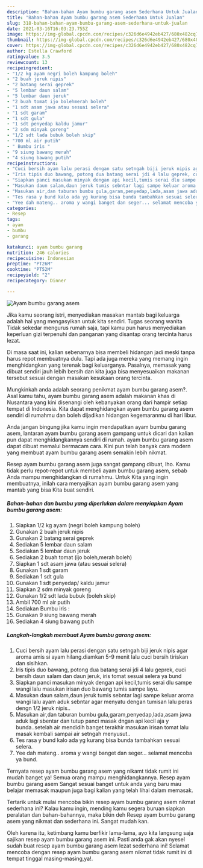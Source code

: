 ```yaml
---
description: "Bahan-bahan Ayam bumbu garang asem Sederhana Untuk Jualan"
title: "Bahan-bahan Ayam bumbu garang asem Sederhana Untuk Jualan"
slug: 318-bahan-bahan-ayam-bumbu-garang-asem-sederhana-untuk-jualan
date: 2021-03-16T16:03:23.755Z
image: https://img-global.cpcdn.com/recipes/c326d6e4942eb427/680x482cq70/ayam-bumbu-garang-asem-foto-resep-utama.jpg
thumbnail: https://img-global.cpcdn.com/recipes/c326d6e4942eb427/680x482cq70/ayam-bumbu-garang-asem-foto-resep-utama.jpg
cover: https://img-global.cpcdn.com/recipes/c326d6e4942eb427/680x482cq70/ayam-bumbu-garang-asem-foto-resep-utama.jpg
author: Estella Crawford
ratingvalue: 3.5
reviewcount: 13
recipeingredient:
- "1/2 kg ayam negri boleh kampung boleh"
- "2 buah jeruk nipis"
- "2 batang serai geprek"
- "5 lembar daun salam"
- "5 lembar daun jeruk"
- "2 buah tomat ijo bolehmerah boleh"
- "1 sdt asam jawa atau sesuai selera"
- "1 sdt garam"
- "1 sdt gula"
- "1 sdt penyedap kaldu jamur"
- "2 sdm minyak goreng"
- "1/2 sdt lada bubuk boleh skip"
- "700 ml air putih"
- " Bumbu iris "
- "9 siung bawang merah"
- "4 siung bawang putih"
recipeinstructions:
- "Cuci bersih ayam lalu perasi dengan satu setngah biji jeruk nipis agar aroma amis si ayam hilang.diamkan 5-9 menit lalu cuci bersih tiriskan dan sisihkan."
- "Iris tipis duo bawang, potong dua batang serai jdi 4 lalu geprek, cuci bersih daun salam dan daun jeruk, iris tomat sesuai selera ya bund"
- "Siapkan panci masukan minyak dengan api kecil,tumis serai dlu sampe wangi lalu masukan irisan duo bawang tumis sampe layu."
- "Masukan daun salam,daun jeruk tumis sebntar lagi sampe keluar aroma wangi lalu ayam aduk sebntar agar menyatu dengan tumisan lalu peras dengn 1/2 jeruk nipis.."
- "Masukan air,dan taburan bumbu gula,garam,penyedap,lada,asam jawa aduk lagi sbentar dan tutup panci masak dngan api kecil aja y bunda..setelah air mendidih banget terakhir masukan irisan tomat lalu masak kembali sampai air setngah menyusut.."
- "Tes rasa y bund kalo ada yg kurang bisa bunda tambahkan sesuai selera."
- "Yee dah mateng.. aroma y wangi banget dan seger... selamat mencoba ya bund."
categories:
- Resep
tags:
- ayam
- bumbu
- garang

katakunci: ayam bumbu garang 
nutrition: 246 calories
recipecuisine: Indonesian
preptime: "PT26M"
cooktime: "PT52M"
recipeyield: "2"
recipecategory: Dinner

---
```



![Ayam bumbu garang asem](https://img-global.cpcdn.com/recipes/c326d6e4942eb427/680x482cq70/ayam-bumbu-garang-asem-foto-resep-utama.jpg)

Jika kamu seorang istri, menyediakan masakan mantab bagi keluarga adalah hal yang mengasyikan untuk kita sendiri. Tugas seorang  wanita Tidak sekedar mengurus rumah saja, tapi kamu pun harus menyediakan keperluan gizi terpenuhi dan panganan yang disantap orang tercinta harus lezat.

Di masa  saat ini, kalian sebenarnya bisa membeli hidangan jadi meski tanpa harus repot membuatnya dulu. Tapi ada juga mereka yang memang ingin menghidangkan yang terenak bagi keluarganya. Pasalnya, memasak yang dibuat sendiri jauh lebih bersih dan kita juga bisa menyesuaikan makanan tersebut sesuai dengan masakan kesukaan orang tercinta. 



Mungkinkah anda adalah seorang penikmat ayam bumbu garang asem?. Asal kamu tahu, ayam bumbu garang asem adalah makanan khas di Nusantara yang kini disenangi oleh kebanyakan orang dari hampir setiap tempat di Indonesia. Kita dapat menghidangkan ayam bumbu garang asem sendiri di rumahmu dan boleh dijadikan hidangan kegemaranmu di hari libur.

Anda jangan bingung jika kamu ingin mendapatkan ayam bumbu garang asem, lantaran ayam bumbu garang asem gampang untuk dicari dan kalian pun dapat menghidangkannya sendiri di rumah. ayam bumbu garang asem dapat dibuat memalui bermacam cara. Kini pun telah banyak cara modern yang membuat ayam bumbu garang asem semakin lebih nikmat.

Resep ayam bumbu garang asem juga sangat gampang dibuat, lho. Kamu tidak perlu repot-repot untuk membeli ayam bumbu garang asem, sebab Anda mampu menghidangkan di rumahmu. Untuk Kita yang ingin membuatnya, inilah cara menyajikan ayam bumbu garang asem yang mantab yang bisa Kita buat sendiri.

<!--inarticleads1-->

##### Bahan-bahan dan bumbu yang diperlukan dalam menyiapkan Ayam bumbu garang asem:

1. Siapkan 1/2 kg ayam (negri boleh kampung boleh)
1. Gunakan 2 buah jeruk nipis
1. Gunakan 2 batang serai geprek
1. Sediakan 5 lembar daun salam
1. Sediakan 5 lembar daun jeruk
1. Sediakan 2 buah tomat (ijo boleh,merah boleh)
1. Siapkan 1 sdt asam jawa (atau sesuai selera)
1. Gunakan 1 sdt garam
1. Sediakan 1 sdt gula
1. Gunakan 1 sdt penyedap/ kaldu jamur
1. Siapkan 2 sdm minyak goreng
1. Gunakan 1/2 sdt lada bubuk (boleh skip)
1. Ambil 700 ml air putih
1. Sediakan  Bumbu iris :
1. Gunakan 9 siung bawang merah
1. Sediakan 4 siung bawang putih




<!--inarticleads2-->

##### Langkah-langkah membuat Ayam bumbu garang asem:

1. Cuci bersih ayam lalu perasi dengan satu setngah biji jeruk nipis agar aroma amis si ayam hilang.diamkan 5-9 menit lalu cuci bersih tiriskan dan sisihkan.
1. Iris tipis duo bawang, potong dua batang serai jdi 4 lalu geprek, cuci bersih daun salam dan daun jeruk, iris tomat sesuai selera ya bund
1. Siapkan panci masukan minyak dengan api kecil,tumis serai dlu sampe wangi lalu masukan irisan duo bawang tumis sampe layu.
1. Masukan daun salam,daun jeruk tumis sebntar lagi sampe keluar aroma wangi lalu ayam aduk sebntar agar menyatu dengan tumisan lalu peras dengn 1/2 jeruk nipis..
1. Masukan air,dan taburan bumbu gula,garam,penyedap,lada,asam jawa aduk lagi sbentar dan tutup panci masak dngan api kecil aja y bunda..setelah air mendidih banget terakhir masukan irisan tomat lalu masak kembali sampai air setngah menyusut..
1. Tes rasa y bund kalo ada yg kurang bisa bunda tambahkan sesuai selera.
1. Yee dah mateng.. aroma y wangi banget dan seger... selamat mencoba ya bund.




Ternyata resep ayam bumbu garang asem yang nikamt tidak rumit ini mudah banget ya! Semua orang mampu menghidangkannya. Resep ayam bumbu garang asem Sangat sesuai banget untuk anda yang baru mau belajar memasak maupun juga bagi kalian yang telah lihai dalam memasak.

Tertarik untuk mulai mencoba bikin resep ayam bumbu garang asem nikmat sederhana ini? Kalau kamu ingin, mending kamu segera buruan siapkan peralatan dan bahan-bahannya, maka bikin deh Resep ayam bumbu garang asem yang nikmat dan sederhana ini. Sangat mudah kan. 

Oleh karena itu, ketimbang kamu berfikir lama-lama, ayo kita langsung saja sajikan resep ayam bumbu garang asem ini. Pasti anda gak akan nyesel sudah buat resep ayam bumbu garang asem lezat sederhana ini! Selamat mencoba dengan resep ayam bumbu garang asem nikmat tidak rumit ini di tempat tinggal masing-masing,ya!.

